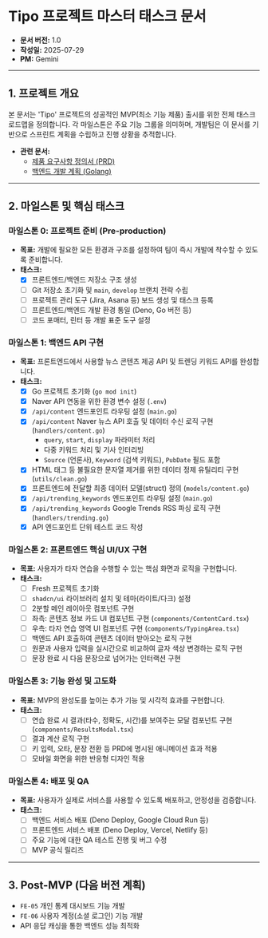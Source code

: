 # Tipo 프로젝트 마스터 태스크 문서

- **문서 버전:** 1.0
- **작성일:** 2025-07-29
- **PM:** Gemini

---

## 1. 프로젝트 개요

본 문서는 'Tipo' 프로젝트의 성공적인 MVP(최소 기능 제품) 출시를 위한 전체 태스크 로드맵을 정의합니다. 각 마일스톤은 주요 기능 그룹을 의미하며, 개발팀은 이 문서를 기반으로 스프린트 계획을 수립하고 진행 상황을 추적합니다.

- **관련 문서:**
    - [제품 요구사항 정의서 (PRD)](./tipo_prd.md)
    - [백엔드 개발 계획 (Golang)](./backend_plan.md)

---

## 2. 마일스톤 및 핵심 태스크

### 마일스톤 0: 프로젝트 준비 (Pre-production)
- **목표:** 개발에 필요한 모든 환경과 구조를 설정하여 팀이 즉시 개발에 착수할 수 있도록 준비합니다.
- **태스크:**
    - [x] 프론트엔드/백엔드 저장소 구조 생성
    - [ ] Git 저장소 초기화 및 `main`, `develop` 브랜치 전략 수립
    - [ ] 프로젝트 관리 도구 (Jira, Asana 등) 보드 생성 및 태스크 등록
    - [ ] 프론트엔드/백엔드 개발 환경 통일 (Deno, Go 버전 등)
    - [ ] 코드 포매터, 린터 등 개발 표준 도구 설정

### 마일스톤 1: 백엔드 API 구현
- **목표:** 프론트엔드에서 사용할 뉴스 콘텐츠 제공 API 및 트렌딩 키워드 API를 완성합니다.
- **태스크:**
    - [x] Go 프로젝트 초기화 (`go mod init`)
    - [x] Naver API 연동을 위한 환경 변수 설정 (`.env`)
    - [x] `/api/content` 엔드포인트 라우팅 설정 (`main.go`)
    - [x] `/api/content` Naver 뉴스 API 호출 및 데이터 수신 로직 구현 (`handlers/content.go`)
        - `query`, `start`, `display` 파라미터 처리
        - 다중 키워드 처리 및 기사 인터리빙
        - `Source` (언론사), `Keyword` (검색 키워드), `PubDate` 필드 포함
    - [x] HTML 태그 등 불필요한 문자열 제거를 위한 데이터 정제 유틸리티 구현 (`utils/clean.go`)
    - [x] 프론트엔드에 전달할 최종 데이터 모델(struct) 정의 (`models/content.go`)
    - [x] `/api/trending_keywords` 엔드포인트 라우팅 설정 (`main.go`)
    - [x] `/api/trending_keywords` Google Trends RSS 파싱 로직 구현 (`handlers/trending.go`)
    - [x] API 엔드포인트 단위 테스트 코드 작성

### 마일스톤 2: 프론트엔드 핵심 UI/UX 구현
- **목표:** 사용자가 타자 연습을 수행할 수 있는 핵심 화면과 로직을 구현합니다.
- **태스크:**
    - [ ] Fresh 프로젝트 초기화
    - [ ] `shadcn/ui` 라이브러리 설치 및 테마(라이트/다크) 설정
    - [ ] 2분할 메인 레이아웃 컴포넌트 구현
    - [ ] 좌측: 콘텐츠 정보 카드 UI 컴포넌트 구현 (`components/ContentCard.tsx`)
    - [ ] 우측: 타자 연습 영역 UI 컴포넌트 구현 (`components/TypingArea.tsx`)
    - [ ] 백엔드 API 호출하여 콘텐츠 데이터 받아오는 로직 구현
    - [ ] 원문과 사용자 입력을 실시간으로 비교하여 글자 색상 변경하는 로직 구현
    - [ ] 문장 완료 시 다음 문장으로 넘어가는 인터랙션 구현

### 마일스톤 3: 기능 완성 및 고도화
- **목표:** MVP의 완성도를 높이는 추가 기능 및 시각적 효과를 구현합니다.
- **태스크:**
    - [ ] 연습 완료 시 결과(타수, 정확도, 시간)를 보여주는 모달 컴포넌트 구현 (`components/ResultsModal.tsx`)
    - [ ] 결과 계산 로직 구현
    - [ ] 키 입력, 오타, 문장 전환 등 PRD에 명시된 애니메이션 효과 적용
    - [ ] 모바일 화면을 위한 반응형 디자인 적용

### 마일스톤 4: 배포 및 QA
- **목표:** 사용자가 실제로 서비스를 사용할 수 있도록 배포하고, 안정성을 검증합니다.
- **태스크:**
    - [ ] 백엔드 서비스 배포 (Deno Deploy, Google Cloud Run 등)
    - [ ] 프론트엔드 서비스 배포 (Deno Deploy, Vercel, Netlify 등)
    - [ ] 주요 기능에 대한 QA 테스트 진행 및 버그 수정
    - [ ] MVP 공식 릴리즈

---

## 3. Post-MVP (다음 버전 계획)

- `FE-05` 개인 통계 대시보드 기능 개발
- `FE-06` 사용자 계정(소셜 로그인) 기능 개발
- API 응답 캐싱을 통한 백엔드 성능 최적화
